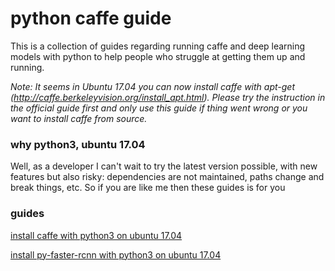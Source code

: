 # python caffe guide

This is a collection of guides regarding running caffe and deep learning models with python to help people who struggle at getting them up and running.

*Note: It seems in Ubuntu 17.04 you can now install caffe with apt-get (http://caffe.berkeleyvision.org/install_apt.html). Please try the instruction in the official guide first and only use this guide if thing went wrong or you want to install caffe from source.*

### why python3, ubuntu 17.04

Well, as a developer I can't wait to try the latest version possible, with new features but also risky: dependencies are not maintained, paths change and break things, etc. So if you are like me then these guides is for you

### guides

[install caffe with python3 on ubuntu 17.04](https://github.com/dungba88/caffe-python3-install/blob/master/install-caffe.md)

[install py-faster-rcnn with python3 on ubuntu 17.04](https://github.com/dungba88/caffe-python3-install/blob/master/install-pyfasterrcnn.md)
